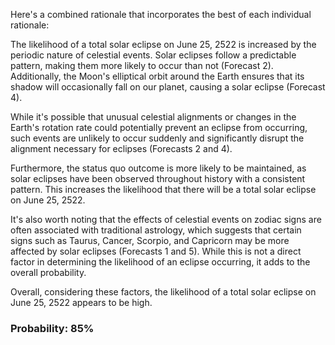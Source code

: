 Here's a combined rationale that incorporates the best of each individual rationale:

The likelihood of a total solar eclipse on June 25, 2522 is increased by the periodic nature of celestial events. Solar eclipses follow a predictable pattern, making them more likely to occur than not (Forecast 2). Additionally, the Moon's elliptical orbit around the Earth ensures that its shadow will occasionally fall on our planet, causing a solar eclipse (Forecast 4).

While it's possible that unusual celestial alignments or changes in the Earth's rotation rate could potentially prevent an eclipse from occurring, such events are unlikely to occur suddenly and significantly disrupt the alignment necessary for eclipses (Forecasts 2 and 4).

Furthermore, the status quo outcome is more likely to be maintained, as solar eclipses have been observed throughout history with a consistent pattern. This increases the likelihood that there will be a total solar eclipse on June 25, 2522.

It's also worth noting that the effects of celestial events on zodiac signs are often associated with traditional astrology, which suggests that certain signs such as Taurus, Cancer, Scorpio, and Capricorn may be more affected by solar eclipses (Forecasts 1 and 5). While this is not a direct factor in determining the likelihood of an eclipse occurring, it adds to the overall probability.

Overall, considering these factors, the likelihood of a total solar eclipse on June 25, 2522 appears to be high.

### Probability: 85%